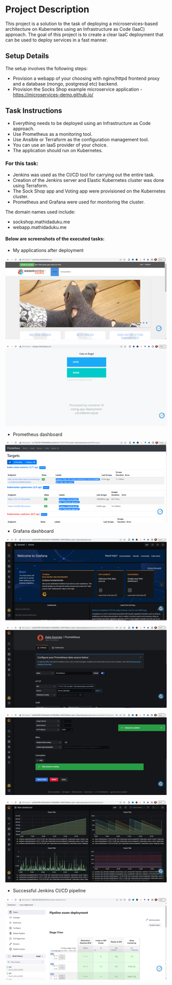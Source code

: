 # Project Description

This project is a solution to the task of deploying a microservices-based architecture on Kubernetes using an Infrastructure as Code (IaaC) approach. The goal of this project is to create a clear IaaC deployment that can be used to deploy services in a fast manner.

## Setup Details

The setup involves the following steps:

- Provision a webapp of your choosing with nginx/httpd frontend proxy and a database (mongo, postgresql etc) backend.
- Provision the Socks Shop example microservice application - https://microservices-demo.github.io/

## Task Instructions

- Everything needs to be deployed using an Infrastructure as Code approach.
- Use Prometheus as a monitoring tool.
- Use Ansible or Terraform as the configuration management tool.
- You can use an IaaS provider of your choice.
- The application should run on Kubernetes.

### For this task:

- Jenkins was used as the CI/CD tool for carrying out the entire task.
- Creation of the Jenkins server and Elastic Kubernetes cluster was done using Terraform.
- The Sock Shop app and Voting app were provisioned on the Kubernetes cluster.
- Prometheus and Grafana were used for monitoring the cluster.

The domain names used include:

- sockshop.mathidaduku.me
- webapp.mathidaduku.me

#### Below are screenshots of the executed tasks:

- My applications after deployment 

![](./Screenshot%20(242).png)

![](./Screenshot%20(243).png)

- Prometheus dashboard

![](./Screenshot%20(248).png)

- Grafana dashboard

![](./Screenshot%20(247).png)

![](./Screenshot%20(249).png)

![](./Screenshot%20(252).png)

![](./Screenshot%20(255).png)

- Successful Jenkins CI/CD pipeline

![](./Screenshot%20(244).png)



